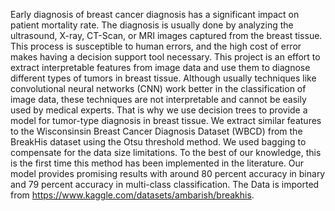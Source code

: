 Early diagnosis of breast cancer diagnosis has a significant impact on patient mortality rate. The diagnosis is usually done by analyzing the ultrasound, X-ray, CT-Scan, or MRI images captured from the breast tissue. This process is susceptible to human errors, and the high cost of error makes having a decision support tool necessary. This project is an effort to extract interpretable features from image data and use them to diagnose different types of tumors in breast tissue. Although usually techniques like convolutional neural networks (CNN) work better in the classification of image data, these techniques are not interpretable and cannot be easily used by medical experts. That is why we use decision trees to provide a model for tumor-type diagnosis in breast tissue. We extract similar features to the Wisconsinsin Breast Cancer Diagnosis Dataset (WBCD) from the BreakHis dataset using the Otsu threshold method. We used bagging to compensate for the data size limitations. To the best of our knowledge, this is the first time this method has been implemented in the literature. Our model provides promising results with around 80 percent accuracy in binary and 79 percent accuracy in multi-class classification. 
The Data is imported from https://www.kaggle.com/datasets/ambarish/breakhis.
